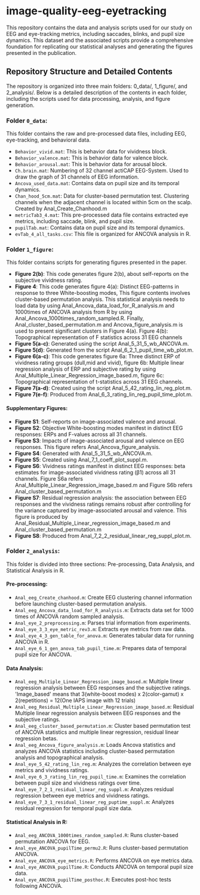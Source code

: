 # image-quality-eeg-eyetracking
This repository contains the data and analysis scripts used for our study on EEG and eye-tracking metrics, including saccades, blinks, and pupil size dynamics. This dataset and the associated scripts provide a comprehensive foundation for replicating our statistical analyses and generating the figures presented in the publication.

## Repository Structure and Detailed Contents
The repository is organized into three main folders: 0_data/, 1_figure/, and 2_analysis/. Below is a detailed description of the contents in each folder, including the scripts used for data processing, analysis, and figure generation.

### Folder ```0_data```:
This folder contains the raw and pre-processed data files, including EEG, eye-tracking, and behavioral data.
- ```Behavior_vivid.mat```: This is behavior data for vividness block.
- ```Behavior_valence.mat```: This is behavior data for valence block.
- ```Behavior_arousal.mat```: This is behavior data for arousal block.
- ```Ch.brain.mat```: Numbering of 32 channel actiCAP EEG-System. Used to draw the graph of 31 channels of EEG information.
- ```Ancova_used_data.mat```: Contains data on pupil size and its temporal dynamics.
- ```Chan_hood_5cm.mat```: Data for cluster-based permutation test. Clustering channels when the adjacent channel is located within 5cm on the scalp. Created by Anal_Create_Chanhood.m
- ```metricTab3_4.mat```: This pre-processed data file contains extracted eye metrics, including saccade, blink, and pupil size.
- ```pupilTab.mat```: Contains data on pupil size and its temporal dynamics.
- ```evTab_4_all_tasks.csv```: This file is organized for ANCOVA analysis in R.
### Folder ```1_figure```:
This folder contains scripts for generating figures presented in the paper.
- **Figure 2(b)**: This code generates figure 2(b), about self-reports on the subjective vividness rating.  
- **Figure 4**: This code generates figure 4(a): Distinct EEG-patterns in response to three White-boosting modes, This figure contents involves cluster-based permutation analysis. This statistical analysis needs to load data by using Anal_Ancova_data_load_for_R_analysis.m and 1000times of ANCOVA analysis from R by using Anal_Ancova_1000times_random_sampled.R. Finally, Anal_cluster_based_permutation.m and Ancova_figure_analysis.m is used to present significant clusters in Figure 4(a). Figure 4(b): Topographical representation of F statistics across 31 EEG channels
- **Figure 5(a-c)**: Generated using the script Anal_5_31_5_wb_ANCOVA.m.
- **Figure 5(d)**: Generated from the script Anal_6_2_1_pupil_time_wb_plot.m.
- **Figure 6(a-c)**: This code generates figure 6a: Three distinct ERP of vividness rating groups (dull,mid and vivid), figure 6b: Multiple linear regression analysis of ERP and subjective rating by using Anal_Multiple_Linear_Regression_image_based.m, figure 6c: Topographical representation of t-statistics across 31 EEG channels.
- **Figure 7(a-d)**: Created using the script Anal_5_42_rating_lin_reg_plot.m.
- **Figure 7(e-f)**: Produced from Anal_6_3_rating_lin_reg_pupil_time_plot.m.
#### Supplementary Figures:
- **Figure S1**: Self-reports on image-associated valence and arousal.
- **Figure S2**: Objective White-boosting modes manifest in distinct EEG responses: 
ERPs and F-values across all 31 channels. 
- **Figure S3**: Impacts of image-associated arousal and valence on EEG responses. This figure refers Anal_Ancova_figure_analysis.
- **Figure S4**: Generated with Anal_5_31_5_wb_ANCOVA.m.
- **Figure S5**: Created using Anal_7_1_coeff_plot_suppl.m.
- **Figure S6**: Vividness ratings manifest in distinct EEG responses: beta estimates 
for image-associated vividness rating (β1) across all 31 channels. Figure S6a refers Anal_Multiple_Linear_Regression_image_based.m and Figure S6b refers Anal_cluster_based_permutation.m
- **Figure S7**: Residual regression analysis: the association between EEG responses 
and the vividness ratings remains robust after controlling for the variance captured 
by image-associated arousal and valence. This figure is produced by Anal_Residual_Multiple_Linear_regression_image_based.m and Anal_cluster_based_permutation.m
- **Figure S8**: Produced from Anal_7_2_2_residual_linear_reg_suppl_plot.m.
### Folder ```2_analysis```:
This folder is divided into three sections: Pre-processing, Data Analysis, and Statistical Analysis in R.
#### Pre-processing:
- ```Anal_eeg_Create_chanhood.m```: Create EEG clustering channel information before launching cluster-based permutation analysis.
- ```Anal_eeg_Ancova_data_load_for_R_analysis.m```: Extracts data set for 1000 times of ANCOVA random sampled analysis.
- ```Anal_eye_2_preprocessing.m```: Parses trial information from experiments.
- ```Anal_eye_3_3_eye_metric_rev3.m```: Extracts eye metrics from raw data.
- ```Anal_eye_4_3_gen_table_for_anova.m```: Generates tabular data for running ANCOVA in R.
- ```Anal_eye_6_1_gen_anova_tab_pupil_time.m```: Prepares data of temporal pupil size for ANCOVA.
#### Data Analysis:
- ```Anal_eeg_Multiple_Linear_Regression_image_based.m```: Multiple linear regression analysis between EEG responses and the subjective ratings. 'Image_based' means that 3(white-boost modes) x 2(color-gamut) x 2(repetitions) = 12(One IAPS image with 12 trials) 
- ```Anal_eeg_Residual_Multiple_Linear_Regression_image_based.m```: Residual Multiple linear regression analysis between EEG responses and the subjective ratings.
- ```Anal_eeg_cluster_based_permutation.m```: Cluster based permutation test of ANCOVA statistics and multiple linear regression, residual linear regression betas.
- ```Anal_eeg_Ancova_figure_analysis.m```: Loads Ancova statistics and analyzes ANCOVA statistics including cluster-based permutation analysis and topographical analysis.
- ```Anal_eye_5_42_rating_lin_reg.m```: Analyzes the correlation between eye metrics and vividness ratings.
- ```Anal_eye_6_3_rating_lin_reg_pupil_time.m```: Examines the correlation between pupil size and vividness ratings over time.
- ```Anal_eye_7_2_1_residual_linear_reg_suppl.m```: Analyzes residual regression between eye metrics and vividness ratings.
- ```Anal_eye_7_3_1_residual_linear_reg_puptime_suppl.m```: Analyzes residual regression for temporal pupil size data.
#### Statistical Analysis in R:
- ```Anal_eeg_ANCOVA_1000times_random_sampled.R```: Runs cluster-based permutation ANCOVA for EEG.
- ```Anal_eye_ANCOVA_pupilTime_permu2.R```: Runs cluster-based permutation ANCOVA.
- ```Anal_eye_ANCOVA_eye_metrics.R```: Performs ANCOVA on eye metrics data.
- ```Anal_eye_ANCOVA_pupilTime.R```: Conducts ANCOVA on temporal pupil size data.
- ```Anal_eye_ANCOVA_pupilTime_posthoc.R```: Executes post-hoc tests following ANCOVA.

